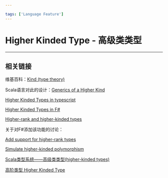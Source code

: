 ```yaml
---

tags: ['Language Feature']
---
```


# Higher Kinded Type - 高级类类型

---

## 相关链接

维基百科：[Kind (type theory)](https://en.wikipedia.org/wiki/Kind_(type_theory))

Scala语言对此的设计：[Generics of a Higher Kind](https://adriaanm.github.com/files/higher.pdf)

[Higher Kinded Types in typescript](https://www.thesoftwaresimpleton.com/blog/2018/04/14/higher-kinded-types)

[Higher Kinded Types in F#](https://robkuz.github.io/Higher-kinded-types-in-fsharp-Intro-Part-I/)


[Higher-rank and higher-kinded types](https://www.stephanboyer.com/post/115/higher-rank-and-higher-kinded-types)

关于对F#添加该功能的讨论：

[Add support for higher-rank types](https://github.com/fsharp/fslang-suggestions/issues/567)

[Simulate higher-kinded polymorphism](https://github.com/fsharp/fslang-suggestions/issues/175)

[Scala类型系统——高级类类型(higher-kinded types)](https://my.oschina.net/Barudisshu/blog/690595)

[高阶类型 Higher Kinded Type](https://zhuanlan.zhihu.com/p/29021140)

